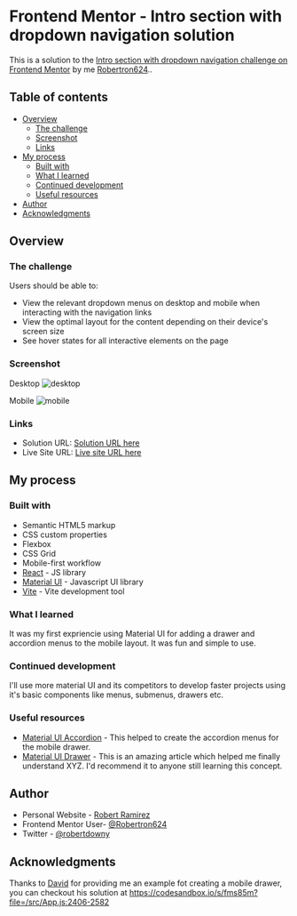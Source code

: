 # Frontend Mentor - Intro section with dropdown navigation solution

This is a solution to the [Intro section with dropdown navigation challenge on Frontend Mentor](https://www.frontendmentor.io/challenges/intro-section-with-dropdown-navigation-ryaPetHE5) by me [Robertron624](https://github.com/Robertron624).. 

## Table of contents

- [Overview](#overview)
  - [The challenge](#the-challenge)
  - [Screenshot](#screenshot)
  - [Links](#links)
- [My process](#my-process)
  - [Built with](#built-with)
  - [What I learned](#what-i-learned)
  - [Continued development](#continued-development)
  - [Useful resources](#useful-resources)
- [Author](#author)
- [Acknowledgments](#acknowledgments)


## Overview

### The challenge

Users should be able to:

- View the relevant dropdown menus on desktop and mobile when interacting with the navigation links
- View the optimal layout for the content depending on their device's screen size
- See hover states for all interactive elements on the page

### Screenshot

Desktop
![desktop](https://user-images.githubusercontent.com/72587880/220772390-c6c67a8c-c0f4-4ba8-b1d1-5cdf94e72e71.png)

Mobile
![mobile](https://user-images.githubusercontent.com/72587880/220772423-148b04cb-8bea-4988-af3c-cfdffa1f20e3.png)



### Links

- Solution URL: [Solution URL here](https://github.com/Robertron624/intro-section-dropdown)
- Live Site URL: [Live site URL here](https://relaxed-valkyrie-94a2b6.netlify.app/)

## My process

### Built with

- Semantic HTML5 markup
- CSS custom properties
- Flexbox
- CSS Grid
- Mobile-first workflow
- [React](https://reactjs.org/) - JS library
- [Material UI](https://mui.com/) - Javascript UI library
- [Vite](https://vitejs.dev/guide/) - Vite development tool 


### What I learned

It was my first expriencie using Material UI for adding a drawer and accordion menus to the mobile layout. It was fun and simple to use.

### Continued development

I'll use more material UI and its competitors to develop faster projects using it's basic components like menus, submenus, drawers etc.


### Useful resources

- [Material UI Accordion](https://mui.com/material-ui/react-accordion/) - This helped to create the accordion menus for the mobile drawer.
- [Material UI Drawer](https://mui.com/material-ui/react-drawer/) - This is an amazing article which helped me finally understand XYZ. I'd recommend it to anyone still learning this concept.


## Author

- Personal Website - [Robert Ramirez](https://robert-ramirez.netlify.app)
- Frontend Mentor User- [@Robertron624](https://www.frontendmentor.io/profile/Robertron624)
- Twitter - [@robertdowny](https://www.twitter.com/robertdowny)

## Acknowledgments

Thanks to [David](https://codesandbox.io/u/cyc8) for providing me an example fot creating a mobile drawer, you can checkout his solution at https://codesandbox.io/s/fms85m?file=/src/App.js:2406-2582

